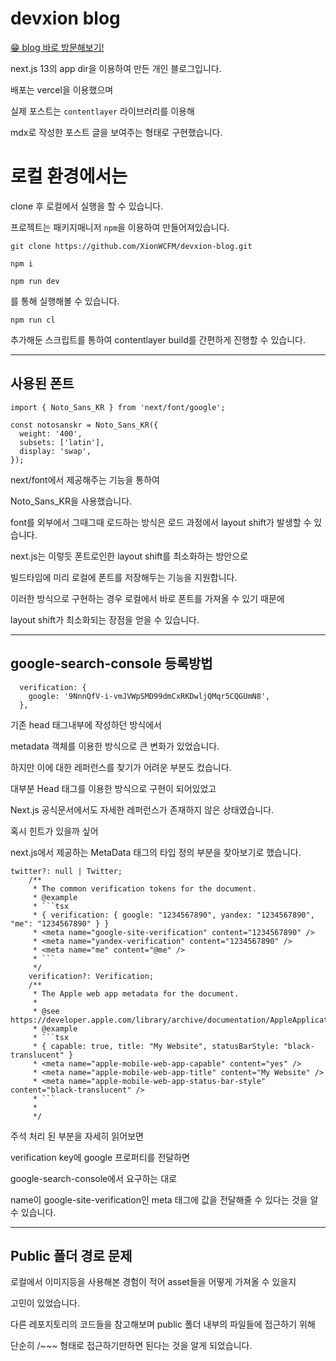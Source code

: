 # devxion blog

[😁 blog 바로 방문해보기!](https://devxion-blog.vercel.app)

next.js 13의 app dir을 이용하여 만든 개인 블로그입니다.

배포는 vercel을 이용했으며

실제 포스트는 `contentlayer` 라이브러리를 이용해

mdx로 작성한 포스트 글을 보여주는 형태로 구현했습니다.

# 로컬 환경에서는

clone 후 로컬에서 실행을 할 수 있습니다.

프로젝트는 패키지매니저 `npm`을 이용하여 만들어져있습니다.

```
git clone https://github.com/XionWCFM/devxion-blog.git
```

```
npm i
```

```
npm run dev
```

를 통해 실행해볼 수 있습니다.

```
npm run cl
```

추가해둔 스크립트를 통하여 contentlayer build를 간편하게 진행할 수 있습니다.

---

## 사용된 폰트

```tsx
import { Noto_Sans_KR } from 'next/font/google';

const notosanskr = Noto_Sans_KR({
  weight: '400',
  subsets: ['latin'],
  display: 'swap',
});
```

next/font에서 제공해주는 기능을 통하여

Noto_Sans_KR을 사용했습니다.

font를 외부에서 그때그때 로드하는 방식은 로드 과정에서 layout shift가 발생할 수 있습니다.

next.js는 이렇듯 폰트로인한 layout shift를 최소화하는 방안으로

빌드타임에 미리 로컬에 폰트를 저장해두는 기능을 지원합니다.

이러한 방식으로 구현하는 경우 로컬에서 바로 폰트를 가져올 수 있기 때문에

layout shift가 최소화되는 장점을 얻을 수 있습니다.

---

## google-search-console 등록방법

```tsx
  verification: {
    google: '9NnnQfV-i-vmJVWpSMD99dmCxRKDwljQMqr5CQGUmN8',
  },
```

기존 head 태그내부에 작성하던 방식에서

metadata 객체를 이용한 방식으로 큰 변화가 있었습니다.

하지만 이에 대한 레퍼런스를 찾기가 어려운 부분도 컸습니다.

대부분 Head 태그를 이용한 방식으로 구현이 되어있었고

Next.js 공식문서에서도 자세한 레퍼런스가 존재하지 않은 상태였습니다.

혹시 힌트가 있을까 싶어

next.js에서 제공하는 MetaData 태그의 타입 정의 부분을 찾아보기로 했습니다.

````tsx
twitter?: null | Twitter;
    /**
     * The common verification tokens for the document.
     * @example
     * ```tsx
     * { verification: { google: "1234567890", yandex: "1234567890", "me": "1234567890" } }
     * <meta name="google-site-verification" content="1234567890" />
     * <meta name="yandex-verification" content="1234567890" />
     * <meta name="me" content="@me" />
     * ```
     */
    verification?: Verification;
    /**
     * The Apple web app metadata for the document.
     *
     * @see https://developer.apple.com/library/archive/documentation/AppleApplications/Reference/SafariHTMLRef/Articles/MetaTags.html
     * @example
     * ```tsx
     * { capable: true, title: "My Website", statusBarStyle: "black-translucent" }
     * <meta name="apple-mobile-web-app-capable" content="yes" />
     * <meta name="apple-mobile-web-app-title" content="My Website" />
     * <meta name="apple-mobile-web-app-status-bar-style" content="black-translucent" />
     * ```
     *
     */
````

주석 처리 된 부분을 자세히 읽어보면

verification key에 google 프로퍼티를 전달하면

google-search-console에서 요구하는 대로

name이 google-site-verification인 meta 태그에 값을 전달해줄 수 있다는 것을 알 수 있습니다.

---

## Public 폴더 경로 문제

로컬에서 이미지등을 사용해본 경험이 적어 asset들을 어떻게 가져올 수 있을지

고민이 있었습니다.

다른 레포지토리의 코드들을 참고해보며 public 폴더 내부의 파일들에 접근하기 위해

단순히 /~~~ 형태로 접근하기만하면 된다는 것을 알게 되었습니다.
